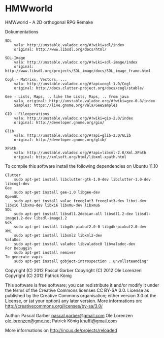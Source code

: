 HMWworld
=========

HMWworld - A 2D orthogonal RPG Remake

Dokumentations

	SDL
		vala: http://unstable.valadoc.org/#!wiki=sdl/index
		original: http://www.libsdl.org/docs/html/

	SDL-Image
		vala: http://unstable.valadoc.org/#!wiki=sdl-image/index
		original: http://www.libsdl.org/projects/SDL_image/docs/SDL_image_frame.html

	Cogl - Matrixs, Vectors, ...
		vala: http://unstable.valadoc.org/#!api=cogl-1.0/Cogl
		original: http://docs.clutter-project.org/docs/cogl/stable/

	Gee - Lists, Maps, .. like the Lists, Maps, .. from java 
		vala, original: http://unstable.valadoc.org/#!wiki=gee-0.8/index
		Samples: https://live.gnome.org/Vala/GeeSamples

	GIO - Fileoperations
		vala: http://unstable.valadoc.org/#!wiki=gio-2.0/index
		original: http://developer.gnome.org/gio/

	Glib
		vala: http://unstable.valadoc.org/#!api=glib-2.0/GLib
		original: http://developer.gnome.org/glib/

	XPath
		vala: http://unstable.valadoc.org/#!api=libxml-2.0/Xml.XPath
		original: http://xmlsoft.org/html/libxml-xpath.html
		
To compile this software install the following dependencies on Ubuntu 11.10

	Clutter
		sudo apt-get install libclutter-gtk-1.0-dev libclutter-1.0-dev libcogl-dev
	Gee
		sudo apt-get install gee-1.0 libgee-dev
	OpenGL
		sudo apt-get install valac freeglut3 freeglut3-dev libxi-dev libxi6 libxmu-dev libxi6 libxmu-dev libxmu6
	SDL
		sudo apt-get install libsdl1.2debian-all libsdl1.2-dev libsdl-image1.2-dev libsdl-image1.2
	Gdk
		sudo apt-get install libgdk-pixbuf2.0-0 libgdk-pixbuf2.0-dev
	XML
		sudo apt-get install libxml2 libxml2-dev
	ValaDoc
		sudo apt-get install valadoc libvaladoc0 libvaladoc-dev
	For Debuggin
		sudo apt-get install nemiver
	To generate vapis
		sudo apt-get install gobject-introspection ..unvollsteanding"

Copyright (C) 2012  Pascal Garber
Copyright (C) 2012  Ole Lorenzen
Copyright (C) 2012  Patrick König

This software is free software; you can redistribute it and/or
modify it under the terms of the Creative Commons licenses CC BY-SA 3.0.
License as published by the Creative Commons organisation; either
version 3.0 of the License, or (at your option) any later version.
More informations on: http://creativecommons.org/licenses/by-sa/3.0/ 

Author:
	Pascal Garber <pascal.garber@gmail.com>
	Ole Lorenzen <ole.lorenzen@gmx.net>
	Patrick König <knuffi@gmail.com>

More informations on http://incux.de/projects/reloaded